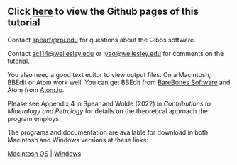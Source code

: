 ## Click [here](https://jannittayao.github.io/gibbs3-tutorial/) to view the Github pages of this tutorial

Contact spearf@rpi.edu for questions about the Gibbs software.

Contact ac114@wellesley.edu or jyao@wellesley.edu for comments on the tutorial.

You also need a good text editor to view output files. On a Macintosh, BBEdit or Atom work well. You can get BBEdit from [BareBones Software](http://www.barebones.com/) and Atom from [Atom.io](https://atom.io/).

Please see Appendix 4 in Spear and Wolde (2022) in _Contributions to Mineralogy and Petrology_ for details on the theoretical approach the program employs. 

The programs and documentation are available for download in both Macintosh and Windows versions at these links:

[Macintosh OS](https://www.dropbox.com/sh/7g9svu1xn7766w6/AAANegGa75z7q35MgPeQAvKJa?dl=0) | [Windows](https://www.dropbox.com/sh/6gq224dlmjts8cs/AACePVntrhxo_PS1_UZOCj4ha?dl=0)



 